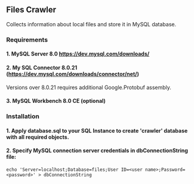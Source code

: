 ## Files Crawler
Collects information about local files and store it in MySQL database.

### Requirements
#### 1. MySQL Server 8.0 https://dev.mysql.com/downloads/
#### 2. My SQL Connector 8.0.21 (https://dev.mysql.com/downloads/connector/net/)
Versions over 8.0.21 requires additional Google.Protobuf assembly.
#### 3. MySQL Workbench 8.0 CE (optional)

### Installation
#### 1. Apply database.sql to your SQL Instance to create 'crawler' database with all required objects.
#### 2. Specify MySQL connection server credentials in **dbConnectionString** file:
```
echo 'Server=localhost;Database=files;User ID=<user name>;Password=<password>' > dbConnectionString
```

